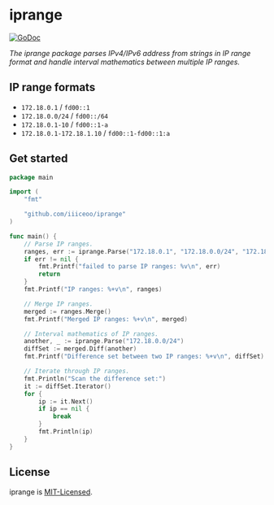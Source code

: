 # iprange

[![GoDoc](https://godoc.org/github.com/iiiceoo/iprange?status.svg)](https://godoc.org/github.com/iiiceoo/iprange)

*The iprange package parses IPv4/IPv6 address from strings in IP range format and handle interval mathematics between multiple IP ranges.*

## IP range formats

- `172.18.0.1` / `fd00::1`
- `172.18.0.0/24` / `fd00::/64`
- `172.18.0.1-10` / `fd00::1-a`
- `172.18.0.1-172.18.1.10` / `fd00::1-fd00::1:a`

## Get started

```go
package main

import (
	"fmt"

	"github.com/iiiceoo/iprange"
)

func main() {
	// Parse IP ranges.
	ranges, err := iprange.Parse("172.18.0.1", "172.18.0.0/24", "172.18.0.1-10", "172.18.0.1-172.18.1.10")
	if err != nil {
		fmt.Printf("failed to parse IP ranges: %v\n", err)
		return
	}
	fmt.Printf("IP ranges: %+v\n", ranges)

	// Merge IP ranges.
	merged := ranges.Merge()
	fmt.Printf("Merged IP ranges: %+v\n", merged)

	// Interval mathematics of IP ranges.
	another, _ := iprange.Parse("172.18.0.0/24")
	diffSet := merged.Diff(another)
	fmt.Printf("Difference set between two IP ranges: %+v\n", diffSet)

	// Iterate through IP ranges.
	fmt.Println("Scan the difference set:")
	it := diffSet.Iterator()
	for {
		ip := it.Next()
		if ip == nil {
			break
		}
		fmt.Println(ip)
	}
}
```

## License

iprange is [MIT-Licensed](https://github.com/iiiceoo/iprange/blob/main/LICENSE).
